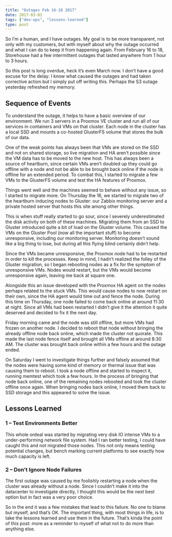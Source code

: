 ```yaml
---
title: "Outages Feb 16-18 2017"
date: 2017-03-01
tags: ["dev-ops", "lessons-learned"]
type: post
---
```


So I’m a human, and I have outages.  My goal is to be more transparent, not only
with my customers, but with myself about why the outage occurred and what I can
do to keep it from happening again.  From February 16 to 18, Storehouse had a
few intermittent outages that lasted anywhere from 1 hour to 3 hours.

So this post is long overdue, heck it’s even March now.  I don’t have a good
excuse for the delay: I know what caused the outages and had taken corrective
action but I simply put off writing this.  Perhaps the S3 outage yesterday
refreshed my memory.

## Sequence of Events

To understand the outage, it helps to have a basic overview of our environment.
We run 3 servers in a Proxmox VE cluster and run all of our services in
containers and VMs on that cluster.  Each node in the cluster has a local SSD
and mounts a co-hosted GlusterFS volume that stores the bulk of our data.

One of the weak points has always been that VMs are stored on the SSD and not on
shared storage, so live migration and HA aren’t possible since the VM data has
to be moved to the new host.  This has always been a source of heartburn, since
certain VMs aren’t doubled up they could go offline with a node and not be able
to be brought back online if the node is offline for an extended period.  To
combat this, I started to migrate a few VMs to the GlusterFS volume and test the
HA features of Proxmox.

Things went well and the machines seemed to behave without any issue, so I
started to migrate more.  On Thursday the 16, we started to migrate two of the
heartburn inducing nodes to Gluster: our Zabbix monitoring server and a private
hosted server that hosts this site among other things.

This is when stuff really started to go sour, since I severely underestimated
the disk activity on both of these machines.  Migrating them from an SSD to
Gluster introduced quite a bit of load on the Gluster volume.  This caused the
VMs on the Gluster Pool (now all the important stuff) to become unresponsive,
including our monitoring server.  Monitoring doesn’t sound like a big thing to
lose, but during all this flying blind certainly didn’t help.

Since the VMs became unresponsive, the Proxmox node had to be restarted in order
to kill the processes.  Keep in mind, I hadn’t realized the folley of the
Gluster migration, so I began rebooting nodes as a fix for the symptom of
unresponsive VMs.  Nodes would restart, but the VMs would become unresponsive
again, leaving me back at square one.

Alongside this an issue developed with the Proxmox HA agent on the nodes perhaps
related to the stuck VMs.  This would cause nodes to now restart on their own,
since the HA agent would time out and fence the node.  During this time on
Thursday, one node failed to come back online at around 11:30 at night.  Since
all VMs had been restarted I didn’t give it the attention it quite deserved and
decided to fix it the next day.

Friday morning came and the node was still offline, but more VMs had frozen on
another node.  I decided to reboot that node without bringing the already
offline node back online, which made the cluster not quorate.  This made the
last node fence itself and brought all VMs offline at around 8:30 AM.  The
cluster was brought back online within a few hours and the outage ended.

On Saturday I went to investigate things further and falsely assumed that the
nodes were having some kind of memory or thermal issue that was causing them to
reboot.  I took a node offline and started to inspect it, running memtest which
took a few hours.  In the process of bringing that node back online, one of the
remaining nodes rebooted and took the cluster offline once again.  When bringing
nodes back online, I moved them back to SSD storage and this appeared to solve
the issue.

## Lessons Learned

### 1 – Test Environments Better

This whole ordeal was started by migrating very disk IO intense VMs to a
under-performing network file system.  Had I ran better testing, I could have
caught this and not migrated those nodes.  This not only means testing potential
changes, but bench marking current platforms to see exactly how much capacity is
left.

### 2 – Don’t Ignore Node Failures

The first outage was caused by me foolishly restarting a node when the cluster
was already without a node.  Since I couldn’t make it into the datacenter to
investigate directly, I thought this would be the next best option but in fact
was a very poor choice.

So in the end it was a few mistakes that lead to this failure.  No one to blame
but myself, and that’s OK.  The important thing, with most things in life, is to
take the lessons learned and use them in the future.  That’s kinda the point of
this post: more as a reminder to myself of what not to do more than anything
else.
